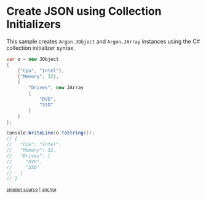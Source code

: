 # Create JSON using Collection Initializers

This sample creates `Argon.JObject` and `Argon.JArray` instances using the C# collection initializer syntax.

<!-- snippet: CreateJsonCollectionInitializer -->
<a id='snippet-createjsoncollectioninitializer'></a>
```cs
var o = new JObject
{
    {"Cpu", "Intel"},
    {"Memory", 32},
    {
        "Drives", new JArray
        {
            "DVD",
            "SSD"
        }
    }
};

Console.WriteLine(o.ToString());
// {
//   "Cpu": "Intel",
//   "Memory": 32,
//   "Drives": [
//     "DVD",
//     "SSD"
//   ]
// }
```
<sup><a href='/src/Tests/Documentation/Samples/Linq/CreateJsonCollectionInitializer.cs#L12-L37' title='Snippet source file'>snippet source</a> | <a href='#snippet-createjsoncollectioninitializer' title='Start of snippet'>anchor</a></sup>
<!-- endSnippet -->
